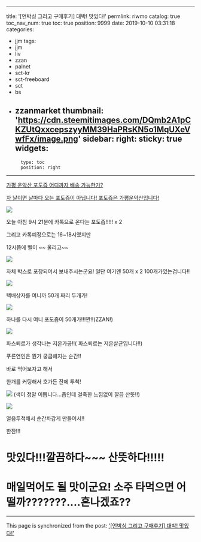 
---
title: '[언박싱 그리고 구매후기]  대박! 맛있다!'
permlink: riwmo
catalog: true
toc_nav_num: true
toc: true
position: 9999
date: 2019-10-10 03:31:18
categories:
- jjm
tags:
- jjm
- liv
- zzan
- palnet
- sct-kr
- sct-freeboard
- sct
- bs
- zzanmarket
thumbnail: 'https://cdn.steemitimages.com/DQmb2A1pCKZUtQxxcepszyyMM39HaPRsKN5o1MqUXeVwfFx/image.png'
sidebar:
    right:
        sticky: true
widgets:
    -
        type: toc
        position: right
---


[가평 운악산 포도즙 어디까지 배송 가능한가?](https://www.steemzzang.com/zzan/@palja/3agzma)

[자 날이면 날마다 오는 포도즙이 아닙니다! 포도즙은 가평운악산입니다!](https://www.steemzzang.com/jjm/@virus707/4as9xd)



![](https://cdn.steemitimages.com/DQmb2A1pCKZUtQxxcepszyyMM39HaPRsKN5o1MqUXeVwfFx/image.png)

오늘 아침 9시 21분에 카톡으로 온다는 포도즙!!!!! x 2 


그리고 카톡예정으로는 16~18시였지만 

12시쯤에 벨이 ~~ 울리고~~

![](https://cdn.steemitimages.com/DQmNTeULdvhqhXSVtp21cy9yesZCag2TVQoeSrS1SD384YM/image.png)

자체 박스로 포장되어서 보내주시는군요! 일단 여기엔 50개 x 2 100개가있는겁니다!!


![](https://cdn.steemitimages.com/DQmQpiZmtzrouJCtt6FEcYYFrLNG1AwMmEKQZ8u5hEzSNd5/image.png)

택배상자를 여니까 50개 짜리 두개가!

![](https://cdn.steemitimages.com/DQmd4dos64tKC6rLpMa6cc6VPdo9qhst95BhQWPViHJpoxw/image.png)

하나를 다시 여니 포도즙이 50개가!!!짠!!(ZZAN!)

![](https://cdn.steemitimages.com/DQmR4FEXau5Tip1DuCR3Mao8FnLUGu4cPHvALQUaE26UGyy/image.png)

파스퇴르가 생각나는 저온가공!!( 파스퇴르는 저온살균입니다!!)

푸른연인은 뭔가 궁금해지는 순간!!

바로 먹어보자고 해서

한개를 커팅해서 호가든 잔에 투척!

![](https://cdn.steemitimages.com/DQmRsKDJZKHoXSj316jKpsAHSZYtiR86kYLNskeeYN5JBHW/image.png)
(색이 정말 이쁩니다...즙인데 걸죽한 느낌없이 깔끔 산뜻!!)

![](https://cdn.steemitimages.com/DQmZwrwVoJLZfqhfRcr33zMjRAENHZEyQvVnWA4NWUoQVi9/image.png)

얼음투척해서 순간차갑게 만들어서!!

한잔!!!


# 맛있다!!!깔끔하다~~~ 산뜻하다!!!!!


# 매일먹어도 될 맛이군요! 소주 타먹으면 어떨까???????....혼나겠죠??

- - -

This page is synchronized from the post: ['[언박싱 그리고 구매후기]  대박! 맛있다!'](https://steemit.com/@virus707/riwmo)
